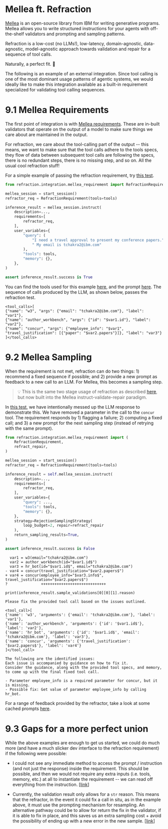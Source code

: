 # Mellea ft. Refraction

[Mellea](https://mellea.ai) is an open-source library from IBM for writing generative programs.
Mellea allows you to write structured instructions for your agents with off-the-shelf validators
and prompting and sampling patterns.

Refraction is a low-cost (no LLMs!), low-latency, domain-agnostic, data-agnostic, model-agnostic
approach towards validation and repair for a sequence of tool calls.

Naturally, a perfect fit. 🤗

The following is an example of an external integration.
Since tool calling is one of the most dominant usage patterns of agentic systems,
we would ideally like to make this integration available as a built-in requirement
specialized for validating tool calling sequences.

# 9.1 Mellea Requirements

The first point of integration is with [Mellea requirements](https://docs.mellea.ai/overview/requirements#validating-requirements).
These are in-built validators that operate on the output of a model
to make sure things we care about are maintained in the output.

For refraction, we care about the tool-calling part of the output -- this means, we
want to make sure that the tool calls adhere to the tools specs, they flow of data
between subsequent tool calls are following the specs, there is no redundant steps,
there is no missing step, and so on. All the usual cool refraction stuff!

For a simple example of passing the refraction requirement, try [this test](../../../../tests/pre-tool-reflection/refraction/mellea/test_mellea.py#L26).

```python
from refraction.integration.mellea_requirement import RefractionRequirement

mellea_session = start_session()
refractor_req = RefractionRequirement(tools=tools)

inference_result = mellea_session.instruct(
    description=...,
    requirements=[
        refractor_req,
    ],
    user_variables={
        "query": (
            "I need a travel approval to present my conference papers."
            " My email is tchakra2@ibm.com"
        ),
        "tools": tools,
        "memory": {},
    },
)

assert inference_result.success is True
```

You can find the tools used for this example [here](../../../../tests/utils/refraction/tools/sample_tool_specs.py),
and the prompt [here](../../../../tests/utils/refraction/mellea/prompt.py).
The sequence of calls produced by the LLM, as shown below, passes the refraction test.

```
<tool_calls>[
{"name": "w3", "args": {"email": "tchakra2@ibm.com"}, "label": "var1"},
{"name": "author_workbench", "args": {"id": "$var1.id"}, "label": "var2"},
{"name": "concur", "args": {"employee_info": "$var1", "travel_justification": [{"paper": "$var2.papers"}]}, "label": "var3"}
]</tool_calls>
```

# 9.2 Mellea Sampling

When the requirement is not met, refraction can do two things: 1) recommend a fixed sequence if possible; and 2) provide a
new prompt as feedback to a new call to an LLM. For Mellea, this becomes a sampling step.

> 💡 This is the same two stage usage of refraction as described [here](02.-The-Refraction-API-%7C-Inputs-and-Outputs.md#224-prompt-generation), but now built into the Mellea instruct-validate-repair paradigm.

In [this test](../../../../tests/pre-tool-reflection/refraction/mellea/test_mellea.py#L77),
we have intentionally messed up the LLM response to demonstrate this.
We have removed a parameter in the call to the `concur` tool. The requirement responds
by 1) flagging a failure; 2) computing a fixed call;
and 3) a new prompt for the next sampling step (instead of retrying with the same prompt).


```python
from refraction.integration.mellea_requirement import (
    RefractionRequirement,
    refract_repair,
)

mellea_session = start_session()
refractor_req = RefractionRequirement(tools=tools)

inference_result = self.mellea_session.instruct(
    description=...,
    requirements=[
        refractor_req,
    ],
    user_variables={
        "query": ...,
        "tools": tools,
        "memory": {},
    },
    strategy=RejectionSamplingStrategy(
        loop_budget=2, repair=refract_repair
    ),
    return_sampling_results=True,
)

assert inference_result.success is False
```

```
  var1 = w3(email="tchakra2@ibm.com")
  var2 = author_workbench(id="$var1.id$")
  var3 = hr_bot(id="$var1.id$", email="tchakra2@ibm.com")
- var4 = concur(travel_justification="$var2.papers$")
+ var4 = concur(employee_info="$var3.info$", travel_justification="$var2.papers$")
?               +++++++++++++++++++++++++++++
```

```
print(inference_result.sample_validations[0][0][1].reason)
```

```
Please fix the provided tool call based on the issues outlined.

<tool_call>[
{'name': 'w3', 'arguments': {'email': 'tchakra2@ibm.com'}, 'label': 'var1'},
{'name': 'author_workbench', 'arguments': {'id': '$var1.id$'}, 'label': 'var2'},
{'name': 'hr_bot', 'arguments': {'id': '$var1.id$', 'email': 'tchakra2@ibm.com'}, 'label': 'var3'},
{'name': 'concur', 'arguments': {'travel_justification': '$var2.papers$'}, 'label': 'var4'}
]</tool_call>

The following are the identified issues:
Each issue is accompanied by guidance on how to fix it.
Consider the guidance, along with the provided tool specs, and memory, to come up with the final fixed tool call.

- Parameter employee_info is a required parameter for concur, but it is missing.
- Possible fix: Get value of parameter employee_info by calling hr_bot.
```

For a range of feedback provided by the refractor, take a look at some
cached prompts [here](../../../../tests/pre-tool-reflection/refraction/prompt_generation/cached_prompts).

# 9.3 Gaps for a more perfect union

While the above examples are enough to get us started, we could do
much more (and have a much slicker dev interface to the refraction requirement)
if the following were possible:

- I could not see any immediate method to access the prompt / instruction
(and not just the response) inside the requirement.
This should be possible, and then we would not require any extra inputs (i.e. tools, memory, etc.) at all
to instantiate the requirement -- we can read off everything from the instruction. [[link](../src/integration/mellea_requirement.py#12)]

- Currently, the validation result only allows for a `str` reason. This means that the refractor, in the
event it could fix a call in situ, as in the example above, it must use the prompting mechanism for resampling.
An alternative pathway could be to allow for return the fix in the validator, if it is able to fix in place, and this
saves us an extra sampling cost + avoid the possibility of ending up with a new error in the new sample. [[link](../src/integration/mellea_requirement.py#L19)]
